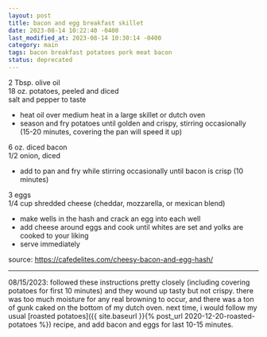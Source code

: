 ```yaml
---
layout: post
title: bacon and egg breakfast skillet
date: 2023-08-14 10:22:40 -0400
last_modified_at: 2023-08-14 10:30:14 -0400
category: main
tags: bacon breakfast potatoes pork meat bacon
status: deprecated
---
```


2 Tbsp. olive oil  
18 oz. potatoes, peeled and diced  
salt and pepper to taste  
* heat oil over medium heat in a large skillet or dutch oven
* season and fry potatoes until golden and crispy, stirring occasionally (15-20
  minutes, covering the pan will speed it up)

6 oz. diced bacon  
1/2 onion, diced  
* add to pan and fry while stirring occasionally until bacon is crisp (10 minutes)

3 eggs  
1/4 cup shredded cheese (cheddar, mozzarella, or mexican blend)  
* make wells in the hash and crack an egg into each well
* add cheese around eggs and cook until whites are set and yolks are cooked to
  your liking
* serve immediately

source: <https://cafedelites.com/cheesy-bacon-and-egg-hash/>

---

08/15/2023: followed these instructions pretty closely (including covering potatoes for first 10
minutes) and they wound up tasty but not crispy. there was too much moisture for any real browning
to occur, and there was a ton of gunk caked on the bottom of my dutch oven. next time, i would
follow my usual [roasted potatoes]({{ site.baseurl }}{% post_url 2020-12-20-roasted-potatoes %})
recipe, and add bacon and eggs for last 10-15 minutes.
